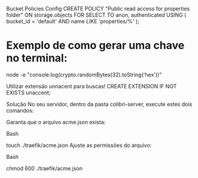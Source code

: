 Bucket Policies Config
CREATE POLICY "Public read access for properties folder"
ON storage.objects FOR SELECT
TO anon, authenticated
USING (
bucket_id = 'default'
AND name LIKE 'properties/%'
);

# Exemplo de como gerar uma chave no terminal:

node -e "console.log(crypto.randomBytes(32).toString('hex'))"

Utilizar extensão unnacent para buscas!
CREATE EXTENSION IF NOT EXISTS unaccent;

Solução
No seu servidor, dentro da pasta colibri-server, execute estes dois comandos:

Garanta que o arquivo acme.json exista:

Bash

touch ./traefik/acme.json
Ajuste as permissões do arquivo:

Bash

chmod 600 ./traefik/acme.json
